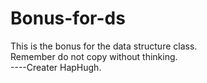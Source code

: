 # Bonus-for-ds

This is the bonus for the data structure class.    
Remember do not copy without thinking.  
----Creater HapHugh.
